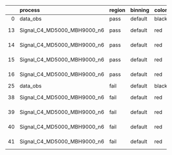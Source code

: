 |    | process                     | region   | binning   | color   | process_type   |   scale | variation   | source_filename                                                      | source_histname    | alias                       | title     |   combine_idx |     lnN |   shapes | syst_type   | direction   | variation_alias   |
|---:|:----------------------------|:---------|:----------|:--------|:---------------|--------:|:------------|:---------------------------------------------------------------------|:-------------------|:----------------------------|:----------|--------------:|--------:|---------:|:------------|:------------|:------------------|
|  0 | data_obs                    | pass     | default   | black   | DATA           |       1 | nominal     | ./histograms_for_2DAlphabet_v18//BH_Data.root                        | hpass              | Data                        | Data      |           nan | nan     |      nan | nan         | nan         | nan               |
| 13 | Signal_C4_MD5000_MBH9000_n6 | pass     | default   | red     | SIGNAL         |       1 | lumi        | ./histograms_for_2DAlphabet_v18//BH_Signal_C4_MD5000_MBH9000_n6.root | hpass              | Signal_C4_MD5000_MBH9000_n6 | BH signal |           nan |   1.016 |      nan | lnN         | nan         | nan               |
| 14 | Signal_C4_MD5000_MBH9000_n6 | pass     | default   | red     | SIGNAL         |       1 | SVM         | ./histograms_for_2DAlphabet_v18//BH_Signal_C4_MD5000_MBH9000_n6.root | hpass_SVMsyst_up   | Signal_C4_MD5000_MBH9000_n6 | BH signal |           nan | nan     |        1 | shapes      | Up          | SVMsyst           |
| 15 | Signal_C4_MD5000_MBH9000_n6 | pass     | default   | red     | SIGNAL         |       1 | SVM         | ./histograms_for_2DAlphabet_v18//BH_Signal_C4_MD5000_MBH9000_n6.root | hpass_SVMsyst_down | Signal_C4_MD5000_MBH9000_n6 | BH signal |           nan | nan     |        1 | shapes      | Down        | SVMsyst           |
| 16 | Signal_C4_MD5000_MBH9000_n6 | pass     | default   | red     | SIGNAL         |       1 | nominal     | ./histograms_for_2DAlphabet_v18//BH_Signal_C4_MD5000_MBH9000_n6.root | hpass              | Signal_C4_MD5000_MBH9000_n6 | BH signal |           nan | nan     |      nan | nan         | nan         | nan               |
| 25 | data_obs                    | fail     | default   | black   | DATA           |       1 | nominal     | ./histograms_for_2DAlphabet_v18//BH_Data.root                        | hfail              | Data                        | Data      |           nan | nan     |      nan | nan         | nan         | nan               |
| 38 | Signal_C4_MD5000_MBH9000_n6 | fail     | default   | red     | SIGNAL         |       1 | lumi        | ./histograms_for_2DAlphabet_v18//BH_Signal_C4_MD5000_MBH9000_n6.root | hfail              | Signal_C4_MD5000_MBH9000_n6 | BH signal |           nan |   1.016 |      nan | lnN         | nan         | nan               |
| 39 | Signal_C4_MD5000_MBH9000_n6 | fail     | default   | red     | SIGNAL         |       1 | SVM         | ./histograms_for_2DAlphabet_v18//BH_Signal_C4_MD5000_MBH9000_n6.root | hfail_SVMsyst_up   | Signal_C4_MD5000_MBH9000_n6 | BH signal |           nan | nan     |        1 | shapes      | Up          | SVMsyst           |
| 40 | Signal_C4_MD5000_MBH9000_n6 | fail     | default   | red     | SIGNAL         |       1 | SVM         | ./histograms_for_2DAlphabet_v18//BH_Signal_C4_MD5000_MBH9000_n6.root | hfail_SVMsyst_down | Signal_C4_MD5000_MBH9000_n6 | BH signal |           nan | nan     |        1 | shapes      | Down        | SVMsyst           |
| 41 | Signal_C4_MD5000_MBH9000_n6 | fail     | default   | red     | SIGNAL         |       1 | nominal     | ./histograms_for_2DAlphabet_v18//BH_Signal_C4_MD5000_MBH9000_n6.root | hfail              | Signal_C4_MD5000_MBH9000_n6 | BH signal |           nan | nan     |      nan | nan         | nan         | nan               |